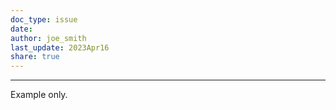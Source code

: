 ```yaml
---  
doc_type: issue  
date:  
author: joe_smith  
last_update: 2023Apr16  
share: true    
---  
```

  
---  
  
Example only.